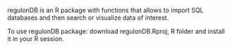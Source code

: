 regulonDB is an R package with functions that allows to import SQL databases and then search or visualize data of interest.

To use regulonDB package: download regulonDB.Rproj, R folder and install it in your R session.  
